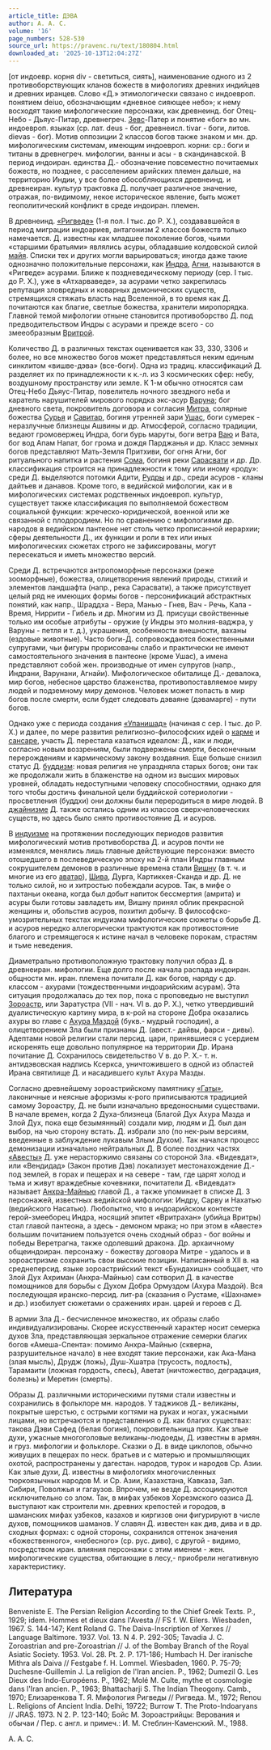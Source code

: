 ```yaml
---
article_title: ДЭВА
author: A. A. C.
volume: '16'
page_numbers: 528-530
source_url: https://pravenc.ru/text/180804.html
downloaded_at: '2025-10-13T12:04:27Z'
---
```


[от индоевр. корня div - светиться, сиять], наименование одного из 2 противоборствующих кланов божеств в мифологиях древних индийцев и древних иранцев. Слово «Д.» этимологически связано с индоевроп. понятием deiuo, обозначающим «дневное сияющее небо»; к нему восходят такие мифологические персонажи, как древнеинд. бог Отец-Небо - Дьяус-Питар, древнегреч. [Зевс](https://pravenc.ru/text/Зевс.html)-Патер и понятие «бог» во мн. индоевроп. языках (ср. лат. deus - бог, древнеисл. tivar - боги, литов. dievas - бог). Мотив оппозиции 2 классов богов также знаком и мн. др. мифологическим системам, имеющим индоевроп. корни: ср.: боги и титаны в древнегреч. мифологии, ванны и асы - в скандинавской. В период индоиран. единства Д.- обозначение повсеместно почитаемых божеств, но позднее, с расселением арийских племен дальше, на территорию Индии, у все более обособляющихся древнеинд. и древнеиран. культур трактовка Д. получает различное значение, отражая, по-видимому, некое историческое явление, быть может геополитический конфликт в среде индоиран. племен.

В древнеинд. [«Ригведе»](<https://pravenc.ru/text/ Ригведе .html>) (1-я пол. I тыс. до Р. Х.), создававшейся в период миграции индоариев, антагонизм 2 классов божеств только намечается. Д. известны как младшее поколение богов, чьими «старшими братьями» являлись асуры, обладавшие колдовской силой [майя](https://pravenc.ru/text/майя.html). Списки тех и других могли варьироваться; иногда даже такие однозначно положительные персонажи, как [Индра](https://pravenc.ru/text/Индра.html), [Агни](https://pravenc.ru/text/Агни.html), называются в «Ригведе» асурами. Ближе к поздневедическому периоду (сер. I тыс. до Р. Х.), уже в «Атхарваведе», за асурами четко закрепилась репутация зловредных и коварных демонических существ, стремящихся стяжать власть над Вселенной, в то время как Д. почитаются как благие, светлые божества, хранители миропорядка. Главной темой мифологии отныне становится противоборство Д. под предводительством Индры с асурами и прежде всего - со змееобразным [Вритрой](https://pravenc.ru/text/Вритрой.html).

Количество Д. в различных текстах оценивается как 33, 330, 3306 и более, но все множество богов может представляться неким единым синклитом «вишве-дэва» (все-боги). Одна из традиц. классификаций Д. разделяет их по принадлежности к к.-л. из 3 космических сфер: небу, воздушному пространству или земле. К 1-м обычно относятся сам Отец-Небо Дьяус-Питар, повелитель ночного звездного неба и каратель нарушителей мирового порядка экс-асур [Варуна](https://pravenc.ru/text/Варуна.html); бог дневного света, покровитель договора и согласия [Митра](https://pravenc.ru/text/Митра.html), солярные божества [Сурья](https://pravenc.ru/text/Сурья.html) и [Савитар](https://pravenc.ru/text/Савитар.html), богиня утренней зари [Ушас](https://pravenc.ru/text/Ушас.html), боги сумерек - неразлучные близнецы Ашвины и др. Атмосферой, согласно традиции, ведают громовержец Индра, боги бурь маруты, боги ветра [Ваю](https://pravenc.ru/text/Ваю.html) и Вата, бог вод Апам Напат, бог грома и дождя Парджанья и др. Класс земных богов представляют Мать-Земля Притхиви, бог огня Агни, бог ритуального напитка и растения [Сома](https://pravenc.ru/text/Сома.html), богиня реки [Сарасвати](https://pravenc.ru/text/Сарасвати.html) и др. Др. классификация строится на принадлежности к тому или иному «роду»: среди Д. выделяются потомки Адити, [Рудры](https://pravenc.ru/text/Рудры.html) и др., среди асуров - кланы дайтьев и данавов. Кроме того, в ведийской мифологии, как и в мифологических системах родственных индоевроп. культур, существует также классификация по выполняемой божеством социальной функции: жреческо-юридической, военной или же связанной с плодородием. Но по сравнению с мифологиями др. народов в ведийском пантеоне нет столь четко прописанной иерархии; сферы деятельности Д., их функции и роли в тех или иных мифологических сюжетах строго не зафиксированы, могут пересекаться и иметь множество версий.

Среди Д. встречаются антропоморфные персонажи (реже зооморфные), божества, олицетворения явлений природы, стихий и элементов ландшафта (напр., река Сарасвати), а также присутствует целый ряд не имеющих формы богов - персонификаций абстрактных понятий, как напр., Шраддха - Вера, Манью - Гнев, Вач - Речь, Кала - Время, Ниррити - Гибель и др. Многим из Д. присущи свойственные только им особые атрибуты - оружие (у Индры это молния-ваджра, у Варуны - петля и т. д.), украшения, особенности внешности, ваханы (ездовые животные). Часто боги-Д. сопровождаются божественными супругами, чьи фигуры прорисованы слабо и практически не имеют самостоятельного значения в пантеоне (кроме Ушас), а имена представляют собой жен. производные от имен супругов (напр., Индрани, Варунани, Агнайи). Мифологическое обиталище Д.- девалока, мир богов, небесное царство блаженства, противопоставляемое миру людей и подземному миру демонов. Человек может попасть в мир богов после смерти, если будет следовать дэваяне (дэвамарге) - пути богов.

Однако уже с периода создания [«Упанишад»](<https://pravenc.ru/text/ Упанишад .html>) (начиная с сер. I тыс. до Р. Х.) и далее, по мере развития религиозно-философских идей о [карме](https://pravenc.ru/text/карме.html) и [сансаре](https://pravenc.ru/text/сансара.html), участь Д. перестала казаться идеалом: Д., как и люди, согласно новым воззрениям, были подвержены смерти, бесконечным перерождениям и кармическому закону воздаяния. Еще больше снизил статус Д. [буддизм](https://pravenc.ru/text/буддизм.html): новая религия не упраздняла старых богов; они так же продолжали жить в блаженстве на одном из высших мировых уровней, обладать недоступными человеку способностями, однако для того чтобы достичь финальной цели буддийской сотериологии - просветления (буддхи) они должны были переродиться в мире людей. В [джайнизме](https://pravenc.ru/text/джайнизме.html) Д. также остались одним из классов сверхчеловеческих существ, но здесь было снято противостояние Д. и асуров.

В [индуизме](https://pravenc.ru/text/индуизме.html) на протяжении последующих периодов развития мифологический мотив противоборства Д. и асуров почти не изменялся, менялись лишь главные действующие персонажи: вместо отошедшего в послеведическую эпоху на 2-й план Индры главным сокрушителем демонов в различные времена стали [Вишну](https://pravenc.ru/text/Вишну.html) (в т. ч. и многие из его [аватар](https://pravenc.ru/text/Аватара.html)), [Шива](https://pravenc.ru/text/Шива.html), Дурга, Картиккея-Сканда и др. Д. не только силой, но и хитростью побеждали асуров. Так, в мифе о пахтаньи океана, когда был добыт напиток бессмертия (амрита) и асуры были готовы завладеть им, Вишну принял облик прекрасной женщины и, обольстив асуров, похитил добычу. В философско-умозрительных текстах индуизма мифологические сюжеты о борьбе Д. и асуров нередко аллегорически трактуются как противостояние благого и стремящегося к истине начал в человеке порокам, страстям и тьме неведения.

Диаметрально противоположную трактовку получил образ Д. в древнеиран. мифологии. Еще долго после начала распада индоиран. общности мн. иран. племена почитали Д. как богов, наряду с др. классом - ахурами (тождественными индоарийским асурам). Эта ситуация продолжалась до тех пор, пока с проповедью не выступил [Зороастр](https://pravenc.ru/text/Зороастр.html), или Заратустра (VII - нач. VI в. до Р. Х.), четко утвердивший дуалистическую картину мира, в к-рой на стороне Добра оказались ахуры во главе с [Ахура Маздой](<https://pravenc.ru/text/Ахура Маздой.html>) (букв.- мудрый господин), а олицетворением Зла были признаны Д. (авест.- дайвы, фарси - дивы). Адептами новой религии стали персид. цари, принявшиеся с усердием искоренять еще довольно популярное на территории Др. Ирана почитание Д. Сохранилось свидетельство V в. до Р. Х.- т. н. антидэвовская надпись Ксеркса, уничтожившего в одной из областей Ирана святилище Д. и насадившего культ Ахура Мазды.

Согласно древнейшему зороастрийскому памятнику [«Гаты»](<https://pravenc.ru/text/ Гаты .html>), лаконичные и неясные афоризмы к-рого приписываются традицией самому Зороастру, Д. не были изначально вредоносными существами. В начале времен, когда 2 Духа-близнеца (Благой Дух Ахура Мазда и Злой Дух, пока еще безымянный) создали мир, людям и Д. был дан выбор, на чью сторону встать. Д. избрали зло (по нек-рым версиям, введенные в заблуждение лукавым Злым Духом). Так начался процесс демонизации изначально нейтральных Д. В более поздних частях [«Авесты»](<https://pravenc.ru/text/ Авесты .html>) Д. уже нерасторжимо связаны со стороной Зла. «Видевдат», или «Вендидад» (Закон против Дэв) локализует местонахождение Д.- под землей, в горах и пещерах и на севере - там, где царят холод и тьма и живут враждебные кочевники, почитатели Д. «Видевдат» называет [Анхра-Майнью](https://pravenc.ru/text/Анхра-Майнью.html) главой Д., а также упоминает в списке Д. 3 персонажей, известных ведийской мифологии: Индру, Сарву и Нахатью (ведийского Насатью). Любопытно, что в индоарийском контексте герой-змееборец Индра, носящий эпитет «Вритрахан» (убийца Вритры) стал главой пантеона, а здесь - демоном мрака; но при этом в «Авесте» большим почитанием пользуется очень сходный образ - бог войны и победы Веретрагна, также одолевший дракона. Др. архаичному общеиндоиран. персонажу - божеству договора Митре - удалось и в зороастризме сохранить свои высокие позиции. Написанный в XII в. на среднеперсид. языке зороастрийский текст «Бундахишн» сообщает, что Злой Дух Ахриман (Анхра-Майнью) сам сотворил Д. в качестве помощников для борьбы с Духом Добра Ормуздом (Ахура Маздой). Вся последующая иранско-персид. лит-ра (сказания о Рустаме, «Шахнаме» и др.) изобилует сюжетами о сражениях иран. царей и героев с Д.

В армии Зла Д.- бесчисленное множество, их образы слабо индивидуализированы. Скорее искусственный характер носит семерка духов Зла, представляющая зеркальное отражение семерки благих богов «Амеша-Спента»: помимо Анхра-Майнью (скверна, разрушительное начало) в нее входят такие персонажи, как Ака-Мана (злая мысль), Друдж (ложь), Душ-Хшатра (трусость, подлость), Тарамаити (ложная гордость, спесь), Аветат (ничтожество, деградация, болезнь) и Меретин (смерть).

Образы Д. различными историческими путями стали известны и сохранились в фольклоре мн. народов. У таджиков Д.- великаны, покрытые шерстью, с острыми когтями на руках и ногах, ужасными лицами, но встречаются и представления о Д. как благих существах: такова Дэви Сафед (белая богиня), покровительница прях. Как злые духи, ужасные многоголовые великаны-людоеды, Д. известны в армян. и груз. мифологии и фольклоре. Сказки о Д. в виде циклопов, обычно живущих в пещерах по неск. братьев и с матерью и промышляющих охотой, распространены у дагестан. народов, турок и народов Ср. Азии. Как злые духи, Д. известны в мифологиях многочисленных тюркоязычных народов М. и Ср. Азии, Казахстана, Кавказа, Зап. Сибири, Поволжья и гагаузов. Впрочем, не везде Д. ассоциируются исключительно со злом. Так, в мифах узбеков Хорезмского оазиса Д. выступают как строители мн. древних крепостей и городов, в шаманских мифах узбеков, казахов и киргизов они фигурируют в числе духов, помощников шаманов. У славян Д. известен как див, дива и в др. сходных формах: с одной стороны, сохранился оттенок значения «божественного», «небесного» (ср. рус. диво), с другой - видимо, посредством иран. влияния персонажи с этим именем - жен. мифологические существа, обитающие в лесу,- приобрели негативную характеристику.

## Литература

Benveniste E. The Persian Religion According to the Chief Greek Texts. P., 1929; idem. Hommes et dieux dans l'Avesta // FS f. W. Eilers. Wiesbaden, 1967. S. 144-147; Kent Roland G. The Daiva-Inscription of Xerxes // Language Baltimore. 1937. Vol. 13. N 4. P. 292-305; Tavadia J. C. Zoroastrian and pre-Zoroastrian // J. of the Bombay Branch of the Royal Asiatic Society. 1953. Vol. 28. Pt. 2. P. 171-186; Humbach H. Der iranische Mithra als Daiva // Festgabe f. H. Lommel. Wiesbaden, 1960. P. 75-79; Duchesne-Guillemin J. La religion de l'Iran ancien. P., 1962; Dumezil G. Les Dieux des Indo-Européens. P., 1962; Molé M. Culte, mythe et cosmologie dans l'Iran ancien. P., 1963; Bhattacharji S. The Indian Theogony. Camb., 1970; Елизаренкова Т. Я. Мифология Ригведы // Ригведа. М., 1972; Renоu L. Religions of Ancient India. Delhi, 19722; Burrow T. The Proto-Indoaryans // JRAS. 1973. N 2. P. 123-140; Бойс М. Зороастрийцы: Верования и обычаи / Пер. с англ. и примеч.: И. М. Стеблин-Каменский. М., 1988.

A. A. C.
